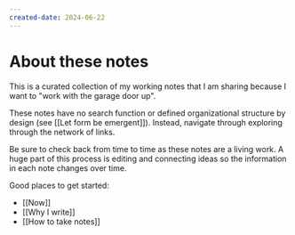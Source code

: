 ```yaml
---
created-date: 2024-06-22
---
```


# About these notes

This is a curated collection of my working notes that I am sharing because I want to "work with the garage door up".

These notes have no search function or defined organizational structure by design (see [[Let form be emergent]]). Instead, navigate through exploring through the network of links.

Be sure to check back from time to time as these notes are a living work. A huge part of this process is editing and connecting ideas so the information in each note changes over time.

Good places to get started:

- [[Now]]
- [[Why I write]]
- [[How to take notes]]